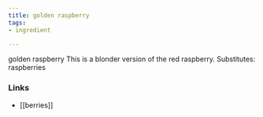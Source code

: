 ```yaml
---
title: golden raspberry
tags:
- ingredient

---
```

golden raspberry This is a blonder version of the red raspberry. Substitutes: raspberries

### Links

* [[berries]]
